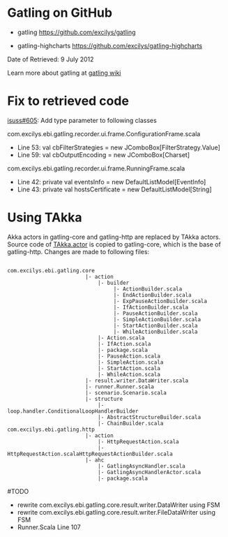 # Gatling on GitHub

* gatling  https://github.com/excilys/gatling

* gatling-highcharts  https://github.com/excilys/gatling-highcharts

Date of Retrieved: 9 July 2012

Learn more about gatling at [gatling wiki](https://github.com/excilys/gatling/wiki)


# Fix to retrieved code
[isuss#605](https://github.com/excilys/gatling/issues/605): Add type parameter to following classes

com.excilys.ebi.gatling.recorder.ui.frame.ConfigurationFrame.scala

* Line 53: val cbFilterStrategies = new JComboBox[FilterStrategy.Value]
* Line 59: val cbOutputEncoding = new JComboBox[Charset]

com.excilys.ebi.gatling.recorder.ui.frame.RunningFrame.scala

* Line 42: private val eventsInfo = new DefaultListModel[EventInfo]
* Line 43: private val hostsCertificate = new DefaultListModel[String]

# Using TAkka

Akka actors in gatling-core and gatling-http are replaced by TAkka actors.  Source code of [TAkka.actor](https://github.com/Jiansen/TAkka) is copied to gatling-core, which is the base of gatling-http.  Changes are made to following files:

<pre><code>
com.excilys.ebi.gatling.core  
                         |- action  
                             |- builder
                                  |- ActionBuilder.scala
                                  |- EndActionBuilder.scala
                                  |- ExpPauseActionBuilder.scala
                                  |- IfActionBuilder.scala
                                  |- PauseActionBuilder.scala
                                  |- SimpleActionBuilder.scala
                                  |- StartActionBuilder.scala
                                  |- WhileActionBuilder.scala
                             |- Action.scala
                             |- IfAction.scala
                             |- package.scala
                             |- PauseAction.scala
                             |- SimpleAction.scala
                             |- StartAction.scala
                             |- WhileAction.scala
                         |- result.writer.DataWriter.scala
                         |- runner.Runner.scala
                         |- scenario.Scenario.scala
                         |- structure
                             |- loop.handler.ConditionalLoopHandlerBuilder
                             |- AbstractStructureBuilder.scala
                             |- ChainBuilder.scala
com.excilys.ebi.gatling.http  
                         |- action
                             |- HttpRequestAction.scala
                             |- HttpRequestAction.scalaHttpRequestActionBuilder.scala
                         |- ahc
                             |- GatlingAsyncHandler.scala
                             |- GatlingAsyncHandlerActor.scala
                             |- package.scala
</code></pre>


#TODO
* rewrite com.excilys.ebi.gatling.core.result.writer.DataWriter using FSM
* rewrite com.excilys.ebi.gatling.core.result.writer.FileDataWriter using FSM
* Runner.Scala Line 107


